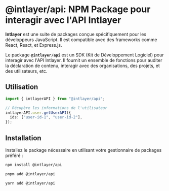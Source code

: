 # @intlayer/api: NPM Package pour interagir avec l'API Intlayer

**Intlayer** est une suite de packages conçue spécifiquement pour les développeurs JavaScript. Il est compatible avec des frameworks comme React, React, et Express.js.

Le package **`@intlayer/api`** est un SDK (Kit de Développement Logiciel) pour interagir avec l'API Intlayer. Il fournit un ensemble de fonctions pour auditer la déclaration de contenu, interagir avec des organisations, des projets, et des utilisateurs, etc.

## Utilisation

```ts
import { intlayerAPI } from "@intlayer/api";

// Récupère les informations de l'utilisateur
intlayerAPI.user.getUserAPI({
  ids: ["user-id-1", "user-id-2"],
});
```

## Installation

Installez le package nécessaire en utilisant votre gestionnaire de packages préféré :

```bash packageManager="npm"
npm install @intlayer/api
```

```bash packageManager="pnpm"
pnpm add @intlayer/api
```

```bash packageManager="yarn"
yarn add @intlayer/api
```
